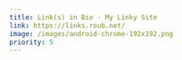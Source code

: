 ```yaml
---
title: Link(s) in Bio - My Linky Site
link: https://links.roub.net/
image: /images/android-chrome-192x192.png
priority: 5
---
```

